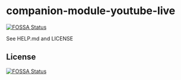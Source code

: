 # companion-module-youtube-live
[![FOSSA Status](https://app.fossa.io/api/projects/git%2Bgithub.com%2FJakubVanek%2Fcompanion-yt-private-dev.svg?type=shield)](https://app.fossa.io/projects/git%2Bgithub.com%2FJakubVanek%2Fcompanion-yt-private-dev?ref=badge_shield)

See HELP.md and LICENSE


## License
[![FOSSA Status](https://app.fossa.io/api/projects/git%2Bgithub.com%2FJakubVanek%2Fcompanion-yt-private-dev.svg?type=large)](https://app.fossa.io/projects/git%2Bgithub.com%2FJakubVanek%2Fcompanion-yt-private-dev?ref=badge_large)